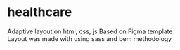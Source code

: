# healthcare
Adaptive layout on html, css, js
Based on Figma template  
Layout was made with using sass and bem methodology

